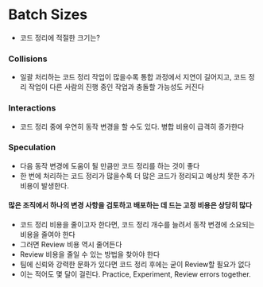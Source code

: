 # Batch Sizes
* 코드 정리에 적절한 크기는?
### Collisions
* 일괄 처리하는 코드 정리 작업이 많을수록 통합 과정에서 지연이 길어지고, 코드 정리 작업이 다른 사람의 진행 중인 작업과 충돌할 가능성도 커진다

### Interactions
* 코드 정리 중에 우연히 동작 변경을 할 수도 있다. 병합 비용이 급격히 증가한다

### Speculation
* 다음 동작 변경에 도움이 될 만큼만 코드 정리를 하는 것이 좋다
* 한 번에 처리하는 코드 정리가 많을수록 더 많은 코드가 정리되고 예상치 못한 추가 비용이 발생한다.

#### 많은 조직에서 하나의 변경 사항을 검토하고 배포하는 데 드는 고정 비용은 상당히 많다
* 코드 정리 비용을 줄이고자 한다면, 코드 정리 개수를 늘려서 동작 변경에 소요되는 비용을 줄여야 한다
* 그러면 Review 비용 역시 줄어든다
* Review 비용을 줄일 수 있는 방법을 찾아야 한다
* 팀에 신뢰와 강력한 문화가 있다면 코드 정리 후에는 굳이 Review할 필요가 없다
* 이는 적어도 몇 달이 걸린다. Practice, Experiment, Review errors together.